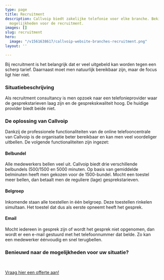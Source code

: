 ```yaml
---
type: page
title: Recruitment
description: Callvoip biedt zakelijke telefonie voor elke branche. Bekijk hier de
  mogelijkheden voor de recruitment.
images: []
slug: recruitment
hero:
  image: "/v1561638617/callvoip-website-branches-recruitment.png"
layout: ''

---
```

Bij recruitment is het belangrijk dat er veel uitgebeld kan worden tegen een scherp tarief. Daarnaast moet men natuurlijk bereikbaar zijn, maar de focus ligt hier niet.

### Situatiebeschrijving

Als recruitment consultancy is men opzoek naar een telefonieprovider waar de gesprekstarieven laag zijn en de gesprekskwaliteit hoog. De huidige provider biedt beide niet. 

### De oplossing van Callvoip

Dankzij de professionele functionaliteiten van de online telefooncentrale van Callvoip is de organisatie beter bereikbaar en kan men veel voordeliger uitbellen. De volgende functionaliteiten zijn ingezet:

#### Belbundel

Alle medewerkers bellen veel uit. Callvoip biedt drie verschillende belbundels (500/1500 en 5000 minuten. Op basis van gemiddelde belminuten heeft men gekozen voor de 1500-bundel. Mocht een toestel meer bellen, dan betaalt men de reguliere (lage) gesprekstarieven.

#### Belgroep

Inkomende staan alle toestellen in één belgroep. Deze toestellen rinkelen simultaan. Het toestel dat dus als eerste opneemt heeft het gesprek. 

#### Email

Mocht iedereen in gesprek zijn of wordt het gesprek niet opgenomen, dan wordt er een e-mail gestuurd met het telefoonnummer dat belde. Zo kan een medewerker éénvoudig en snel terugbellen. 

### Benieuwd naar de mogelijkheden voor uw situatie?

<br>

<a href="/offerte/" class="button">Vraag hier een offerte aan!</a>